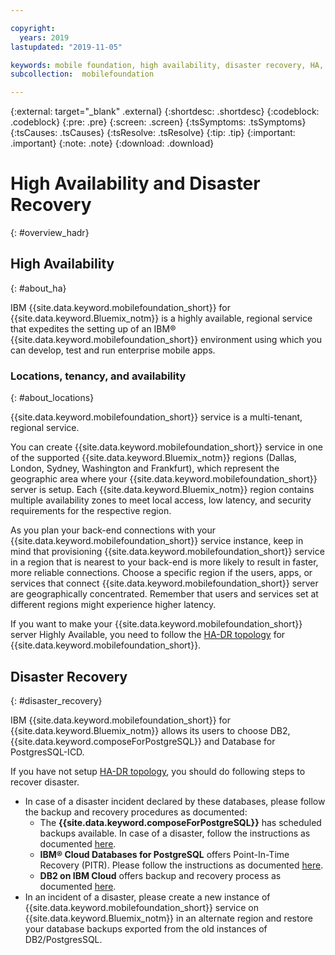 ```yaml
---

copyright:
  years: 2019
lastupdated: "2019-11-05"

keywords: mobile foundation, high availability, disaster recovery, HA, HADR, DR
subcollection:  mobilefoundation

---
```


{:external: target="_blank" .external}
{:shortdesc: .shortdesc}
{:codeblock: .codeblock}
{:pre: .pre}
{:screen: .screen}
{:tsSymptoms: .tsSymptoms}
{:tsCauses: .tsCauses}
{:tsResolve: .tsResolve}
{:tip: .tip}
{:important: .important}
{:note: .note}
{:download: .download} 

# High Availability and Disaster Recovery
{: #overview_hadr}

## High Availability
{: #about_ha}

IBM {{site.data.keyword.mobilefoundation_short}} for {{site.data.keyword.Bluemix_notm}} is a highly available, regional service that expedites the setting up of an IBM® {{site.data.keyword.mobilefoundation_short}} environment using which you can develop, test and run enterprise mobile apps.

### Locations, tenancy, and availability
{: #about_locations}

{{site.data.keyword.mobilefoundation_short}} service is a multi-tenant, regional service.

You can create {{site.data.keyword.mobilefoundation_short}} service in one of the supported {{site.data.keyword.Bluemix_notm}} regions (Dallas, London, Sydney, Washington and Frankfurt), which represent the geographic area where your {{site.data.keyword.mobilefoundation_short}} server is setup. Each {{site.data.keyword.Bluemix_notm}} region contains multiple availability zones to meet local access, low latency, and security requirements for the respective region.

As you plan your back-end connections with your {{site.data.keyword.mobilefoundation_short}} service instance, keep in mind that provisioning {{site.data.keyword.mobilefoundation_short}} service in a region that is nearest to your back-end is more likely to result in faster, more reliable connections. Choose a specific region if the users, apps, or services that connect {{site.data.keyword.mobilefoundation_short}} server are geographically concentrated. Remember that users and services set at different regions might experience higher latency.

If you want to make your {{site.data.keyword.mobilefoundation_short}} server Highly Available, you need to follow the [HA-DR topology](https://www.ibm.com/cloud/blog/build-resilient-backend-to-your-applications-using-ibm-cloud-mobile-foundation) for {{site.data.keyword.mobilefoundation_short}}.

## Disaster Recovery
{: #disaster_recovery}

IBM {{site.data.keyword.mobilefoundation_short}} for {{site.data.keyword.Bluemix_notm}} allows its users to choose DB2, {{site.data.keyword.composeForPostgreSQL}} and Database for PostgresSQL-ICD. 

If you have not setup [HA-DR topology](https://www.ibm.com/cloud/blog/build-resilient-backend-to-your-applications-using-ibm-cloud-mobile-foundation), you should do following steps to recover disaster.

* In case of a disaster incident declared by these databases, please follow the backup and recovery procedures as documented:
  * The **{{site.data.keyword.composeForPostgreSQL}}** has scheduled backups available. In case of a disaster, follow the instructions as documented [here](https://cloud.ibm.com/docs/services/ComposeForPostgreSQL?topic=compose-for-postgresql-dashboard-backups).
  * **IBM® Cloud Databases for PostgreSQL** offers Point-In-Time Recovery (PITR). Please follow the instructions as documented [here](https://cloud.ibm.com/docs/services/databases-for-postgresql?topic=databases-for-postgresql-pitr).
  * **DB2 on IBM Cloud** offers backup and recovery process as documented [here](https://cloud.ibm.com/docs/services/Db2onCloud?topic=Db2onCloud-bnr).
* In an incident of a disaster, please create a new instance of {{site.data.keyword.mobilefoundation_short}} service on {{site.data.keyword.Bluemix_notm}} in an alternate region and restore your database backups exported from the old instances of DB2/PostgresSQL.
